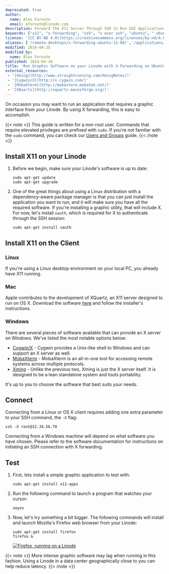 ```yaml
---
deprecated: true
author:
  name: Alex Fornuto
  email: afornuto@linode.com
description: Forward the X11 Server Through SSH to Run GUI Applications from Your Linode
keywords: ["x11", "x-forwarding", "ssh", "x over ssh", "ubuntu", " ubuntu 12.04"]
license: '[CC BY-ND 4.0](https://creativecommons.org/licenses/by-nd/4.0)'
aliases: ['/remote-desktops/x-forwarding-ubuntu-12-04/','/applications/remote-desktop/running-graphic-software-on-your-linode-with-xforwarding-on-ubuntu-12-04/']
modified: 2014-04-25
modified_by:
  name: Alex Fornuto
published: 2014-04-10
title: 'Run Graphic Software on your Linode with X-Forwarding on Ubuntu 12.04'
external_resources:
 - '[Xming](http://www.straightrunning.com/XmingNotes/)'
 - '[Cygwin/X](http://x.cygwin.com/)'
 - '[MobaXterm](http://mobaxterm.mobatek.net/)'
 - '[XQuartz](http://xquartz.macosforge.org/)'
---
```


On occasion you may want to run an application that requires a graphic interface from your Linode. By using X forwarding, this is easy to accomplish.

{{< note >}}
This guide is written for a non-root user. Commands that require elevated privileges are prefixed with `sudo`. If you're not familiar with the `sudo` command, you can check our [Users and Groups](/docs/tools-reference/linux-users-and-groups) guide.
{{< /note >}}

## Install X11 on your Linode

1.  Before we begin, make sure your Linode's software is up to date:

        sudo apt-get update
        sudo apt-get upgrade

2.  One of the great things about using a Linux distribution with a dependency-aware package manager is that you can just install the application you want to run, and it will make sure you have all the required software. If you're installing a graphic utility, that will include X. For now, let's install `xauth`, which is required for X to authenticate through the SSH session:

        sudo apt-get install xauth

## Install X11 on the Client

### Linux

If you're using a Linux desktop environment on your local PC, you already have X11 running.

### Mac

Apple contributes to the development of XQuartz, an X11 server designed to run on OS X. Download the software [here](http://xquartz.macosforge.org/) and follow the installer's instructions.

### Windows

There are several pieces of software available that can provide an X server on Windows. We've listed the most notable options below:

-   [Cygwin/X](http://x.cygwin.com/) - Cygwin provides a Unix-like shell to Windows and can support an X server as well.
-   [MobaXterm](http://mobaxterm.mobatek.net/) - MobaXterm is an all-in-one tool for accessing remote systems across multiple protocols.
-   [Xming](http://www.straightrunning.com/XmingNotes/) - Unlike the previous two, Xming is just the X server itself. It is designed to be a lean standalone system and touts portability.

It's up to you to choose the software that best suits your needs.

## Connect

Connecting from a Linux or OS X client requires adding one extra parameter to your SSH command, the `-X` flag:

    ssh -X root@12.34.56.78

Connecting from a Windows machine will depend on what software you have chosen. Please refer to the software documentation for instructions on initiating an SSH connection with X forwarding.

## Test

1.  First, lets install a simple graphic application to test with:

        sudo apt-get install x11-apps

2.  Run the following command to launch a program that watches your cursor:

        xeyes

3.  Now, let's try something a bit bigger. The following commands will install and launch Mozilla's Firefox web browser from your Linode:

        sudo apt-get install firefox
        firefox &

    [![Firefox, running on a Linode](1653-xforwarding_3-ubuntu_small.png)](1651-xforwarding_3-ubuntu.png)

 {{< note >}}
More intense graphic software may lag when running in this fashion. Using a Linode in a data center geographically close to you can help reduce latency.
{{< /note >}}
